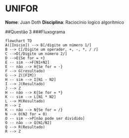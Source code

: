 # UNIFOR
**Nome**: Juan Doth
**Disciplina**: Raciocínio logico algorítmico

##Questão 3
###Fluxograma
```mermaid
flowchart TD
A([Inicio]) --> B[/digite um número 1/]
B --> C[/Digite um operador, +, -, *, / /]
C -->D[/Digite um número 2/]
D -->E{Se for = +}
E -- sim -->F[N1+N2]
E -- não --> H{Se for = -}
F --> G(resultado)
G --> Z([FIM])
H -- sim --> I[N1 - N2]
I --> J(Resultado)
J --> Z
H -- não --> K{Se for = *}
K -- sim --> L[N1 * N2]
L --> M(Resultado)
M --> Z
K -- não --> N{Se for = /}
N --> O(N2 for = 0)
O -- sim -->P[não pode ser dividido]
O -- não --> Q[N1/N2]
Q --> R(Resultado)
R --> Z
